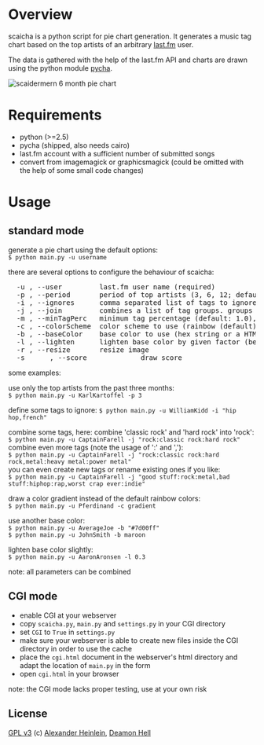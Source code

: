 # Overview

scaicha is a python script for pie chart generation. It generates a music
tag chart based on the top artists of an arbitrary [last.fm](http://last.fm) user.

The data is gathered with the help of the last.fm API and charts are drawn
using the python module [pycha](http://bitbucket.org/lgs/pycha/).

![scaidermern 6 month pie chart](http://choerbaert.org/scy/scaicha/scaidermern_6month_pie.png)


# Requirements
- python (>=2.5)
- pycha (shipped, also needs cairo)
- last.fm account with a sufficient number of submitted songs
- convert from imagemagick or graphicsmagick (could be omitted with the help of some small code changes)


# Usage

## standard mode
generate a pie chart using the default options:  
`$ python main.py -u username`

there are several options to configure the behaviour of scaicha:
<pre>
  -u <arg>, --user <arg>        last.fm user name (required)
  -p <arg>, --period <arg>      period of top artists (3, 6, 12; default: overall)
  -i <arg>, --ignores <arg>     comma separated list of tags to ignore, e.g. "hip hop,rap"
  -j <arg>, --join <arg>        combines a list of tag groups. groups are separated by commas, tags by colon
  -m <arg>, --minTagPerc <arg>  minimum tag percentage (default: 1.0), less occuring tags will be merged into other tags
  -c <arg>, --colorScheme <arg> color scheme to use (rainbow (default) or gradient)
  -b <arg>, --baseColor <arg>   base color to use (hex string or a HTML 4.0 color name)
  -l <arg>, --lighten <arg>     lighten base color by given factor (between 0.0 and 1.0)
  -r <arg>, --resize <arg>      resize image
  -s      , --score             draw score
</pre>


some examples:

use only the top artists from the past three months:  
`$ python main.py -u KarlKartoffel -p 3`

define some tags to ignore:
`$ python main.py -u WilliamKidd -i "hip hop,french"`

combine some tags, here: combine 'classic rock' and 'hard rock' into 'rock':  
`$ python main.py -u CaptainFarell -j "rock:classic rock:hard rock"`  
combine even more tags (note the usage of ':' and ','):  
`$ python main.py -u CaptainFarell -j "rock:classic rock:hard rock,metal:heavy metal:power metal"`  
you can even create new tags or rename existing ones if you like:  
`$ python main.py -u CaptainFarell -j "good stuff:rock:metal,bad stuff:hiphop:rap,worst crap ever:indie"`

draw a color gradient instead of the default rainbow colors:  
`$ python main.py -u Pferdinand -c gradient`

use another base color:  
`$ python main.py -u AverageJoe -b "#7d00ff"`  
`$ python main.py -u JohnSmith -b maroon`

lighten base color slightly:  
`$ python main.py -u AaronAronsen -l 0.3`

note: all parameters can be combined


## CGI mode
- enable CGI at your webserver
- copy `scaicha.py`, `main.py` and `settings.py` in your CGI directory
- set `CGI` to `True` in `settings.py`
- make sure your webserver is able to create new files inside the CGI directory in order to use the cache
- place the `cgi.html` document in the webserver's html directory and adapt the location of `main.py` in the form
- open `cgi.html` in your browser

note: the CGI mode lacks proper testing, use at your own risk


## License
[GPL v3](http://www.gnu.org/licenses/gpl.html)
(c) [Alexander Heinlein](http://choerbaert.org), [Deamon Hell](http://www.last.fm/user/Daemon_Hell)